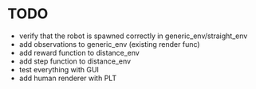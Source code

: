 TODO
====

- verify that the robot is spawned correctly in generic_env/straight_env
- add observations to generic_env (existing render func)
- add reward function to distance_env
- add step function to distance_env
- test everything with GUI
- add human renderer with PLT

